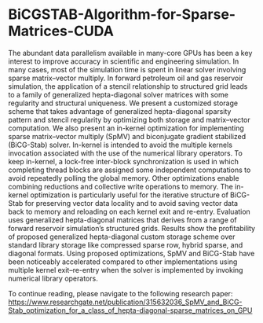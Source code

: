 # BiCGSTAB-Algorithm-for-Sparse-Matrices-CUDA

The abundant data parallelism available in many-core GPUs has been a key interest to improve accuracy in scientific and engineering simulation. In many cases, most of the simulation time is spent in linear solver involving sparse matrix–vector multiply. In forward petroleum oil and gas reservoir simulation, the application of a stencil relationship to structured grid leads to a family of generalized hepta-diagonal solver matrices with some regularity and structural uniqueness. We present a customized storage scheme that takes advantage of generalized hepta-diagonal sparsity pattern and stencil regularity by optimizing both storage and matrix–vector computation. We also present an in-kernel optimization for implementing sparse matrix–vector multiply (SpMV) and biconjugate gradient stabilized (BiCG-Stab) solver. In-kernel is intended to avoid the multiple kernels invocation associated with the use of the numerical library operators. To keep in-kernel, a lock-free inter-block synchronization is used in which completing thread blocks are assigned some independent computations to avoid repeatedly polling the global memory. Other optimizations enable combining reductions and collective write operations to memory. The in-kernel optimization is particularly useful for the iterative structure of BiCG-Stab for preserving vector data locality and to avoid saving vector data back to memory and reloading on each kernel exit and re-entry. Evaluation uses generalized hepta-diagonal matrices that derives from a range of forward reservoir simulation’s structured grids. Results show the profitability of proposed generalized hepta-diagonal custom storage scheme over standard library storage like compressed sparse row, hybrid sparse, and diagonal formats. Using proposed optimizations, SpMV and BiCG-Stab have been noticeably accelerated compared to other implementations using multiple kernel exit–re-entry when the solver is implemented by invoking numerical library operators.

To continue reading, please navigate to the following research paper: https://www.researchgate.net/publication/315632036_SpMV_and_BiCG-Stab_optimization_for_a_class_of_hepta-diagonal-sparse_matrices_on_GPU
